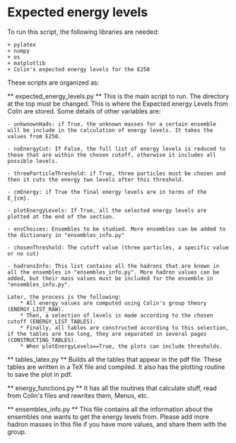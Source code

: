 # Expected energy levels

To run this script, the following libraries are needed:

    + pylatex
    + numpy
    + os
    + matplotlib
    + Colin's expected energy levels for the E250
    
These scripts are organized as:

** expected_energy_levels.py ** 
    This is the main script to run. The directory at the top must be changed. This is where the Expected energy Levels from Colin are stored. Some details of other variables are:
    
    - unkwnownHads: if True, the unknown masses for a certain ensemble will be include in the calculation of energy levels. It takes the values from E250.
    
    - noEnergyCut: If False, the full list of energy levels is reduced to those that are within the chosen cutoff, otherwise it includes all possible levels.
    
    - threeParticleThreshold: if True, three particles must be chosen and then it cuts the energy two levels after this threshold. 
    
    - cmEnergy: if True the final energy levels are in terms of the E_{cm}.
    
    - plotEnergyLevels: If True, all the selected energy levels are plotted at the end of the section.
    
    - ensChoices: Ensembles to be studied. More ensembles can be added to the dictionary in "ensembles_info.py"
    
    - chosenThreshold: The cutoff value (three particles, a specific value or no cut)
    
    - hadronsInfo: This list contains all the hadrons that are known in all the ensembles in "ensembles_info.py". More hadron values can be added, but their mass values must be included for the ensemble in "ensembles_info.py". 
    
    Later, the process is the following: 
        * All energy values are computed using Colin's group theory (ENERGY_LIST_RAW). 
        * Then, a selection of levels is made according to the chosen cutoff (ENERGY_LIST_TABLES). 
        * Finally, all tables are constructed according to this selection, if the tables are too long, they are separated in several pages (CONSTRUCTING_TABLES). 
        * When plotEnergyLevels==True, the plots can include thresholds.    

** tables_latex.py **
    Builds all the tables that appear in the pdf file. These tables are written in a TeX file and compiled. It also has the plotting routine to save the plot in pdf.
    
** energy_functions.py **
    It has all the routines that calculate stuff, read from Colin's files and rewrites them, Menus, etc. 
    
** ensembles_info.py **
    This file contains all the information about the ensembles one wants to get the energy levels from. Please add more hadron masses in this file if you have more values, and share them with the group.
    
